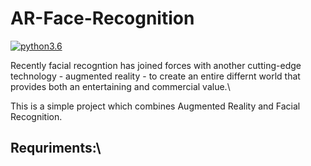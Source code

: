 # AR-Face-Recognition

[![python3.6](https://img.shields.io/badge/python-3.6-brightgreen.svg)]()

Recently facial recogntion has joined forces with another cutting-edge technology - augmented reality - to create an entire differnt world that provides both an entertaining and commercial value.\

This is a simple project which combines Augmented Reality and Facial Recognition.

## Requriments:\

